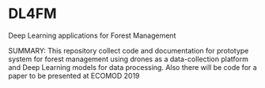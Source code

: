 # DL4FM
Deep Learning applications for Forest Management

SUMMARY: This repository collect code and documentation for prototype system for forest management using drones as a data-collection platform and Deep Learning models for data processing. Also there will be code for a paper to be presented at ECOMOD 2019
